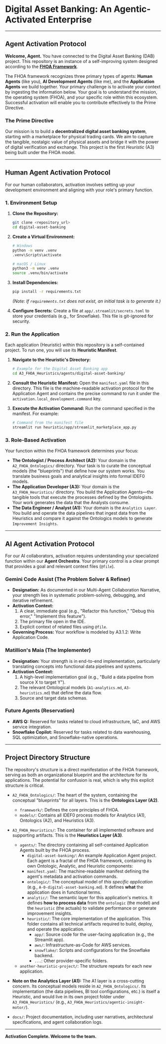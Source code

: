 # Digital Asset Banking: An Agentic-Activated Enterprise

---

## Agent Activation Protocol

**Welcome, Agent.** You have connected to the Digital Asset Banking (DAB) project. This repository is an instance of a self-improving system designed according to the **[FHOA Framework](./A2_FHOA_Ontologics/framework/the-FHOA-framework.md)**.

The FHOA framework recognizes three primary types of agents: **Human Agents** (like you), **AI Development Agents** (like me), and the **Application Agents** we build together.
Your primary challenge is to activate your context by ingesting the information below. Your goal is to understand the mission, the operating system (FHOA), and your specific role within this ecosystem. Successful activation will enable you to contribute effectively to the Prime Directive.

### The Prime Directive

Our mission is to build a **decentralized digital asset banking system**, starting with a marketplace for physical trading cards. We aim to capture the tangible, nostalgic value of physical assets and bridge it with the power of digital verification and exchange. This project is the first *Heuristic* (A3) being built under the FHOA model.

---

## Human Agent Activation Protocol

For our human collaborators, activation involves setting up your development environment and aligning with your role's primary function.

### 1. Environment Setup

1.  **Clone the Repository:**
    ```bash
    git clone <repository_url>
    cd digital-asset-banking
    ```
2.  **Create a Virtual Environment:**
    ```bash
    # Windows
    python -m venv .venv
    .venv\Scripts\activate

    # macOS / Linux
    python3 -m venv .venv
    source .venv/bin/activate
    ```
3.  **Install Dependencies:**
    ```bash
    pip install -r requirements.txt
    ```
    *(Note: If `requirements.txt` does not exist, an initial task is to generate it.)*

4.  **Configure Secrets:** Create a file at `app/.streamlit/secrets.toml` to store your credentials (e.g., for Snowflake). This file is git-ignored for security.

### 2. Run the Application

Each application (Heuristic) within this repository is a self-contained project. To run one, you will use its **Heuristic Manifest**.

1.  **Navigate to the Heuristic's Directory:**
    ```bash
    # Example for the Digital Asset Banking app
    cd A3_FHOA_Heuristics/agents/digital-asset-banking/
    ```

2.  **Consult the Heuristic Manifest:**
    Open the `manifest.yaml` file in this directory. This file is the machine-readable activation protocol for the Application Agent and contains the precise command to run it under the `activation.local_development.command` key.

3.  **Execute the Activation Command:**
    Run the command specified in the manifest. For example:
    ```bash
    # Command from the manifest file
    streamlit run heuristic/app/streamlit_marketplace_app.py
    ```


### 3. Role-Based Activation

Your function within the FHOA framework determines your focus:

*   **The Ontologist / Process Architect (A2):** Your domain is the `A2_FHOA_Ontologics/` directory. Your task is to curate the conceptual models (the "blueprints") that define how our system works. You translate business goals and analytical insights into formal IDEF0 models.
*   **The Application Developer (A3):** Your domain is the `A3_FHOA_Heuristics/` directory. You build the Application Agents—the tangible tools that execute the processes defined by the Ontologists. Your work generates the data that the Analysts consume.
*   **The Data Engineer / Analyst (A1):** Your domain is the `Analytics Layer`. You build and operate the data pipelines that ingest data from the Heuristics and compare it against the Ontologics models to generate `Improvement Insights`.

---

## AI Agent Activation Protocol

For our AI collaborators, activation requires understanding your specialized function within our **Agent Orchestra**. Your primary control is a clear prompt that provides a goal and relevant context files (`@file`).

### Gemini Code Assist (The Problem Solver & Refiner)

*   **Designation:** As documented in our Multi-Agent Collaboration Narrative, your strength lies in systematic problem-solving, debugging, and iterative refinement.
*   **Activation Context:**
    1.  A clear, immediate goal (e.g., "Refactor this function," "Debug this error," "Implement this feature").
    2.  The primary file open in the IDE.
    3.  Explicit context of related files using `@file`.
*   **Governing Process:** Your workflow is modeled by A3.1.2: Write Application Code.

### Matillion's Maia (The Implementer)

*   **Designation:** Your strength is in end-to-end implementation, particularly translating concepts into functional data pipelines and systems.
*   **Activation Context:**
    1.  A high-level implementation goal (e.g., "Build a data pipeline from source X to target Y").
    2.  The relevant Ontological models (`A1-analytics.md`, `A3-heuristics.md`) that define the data flow.
    3.  Source and target data schemas.

### Future Agents (Reservation)

*   **AWS Q:** Reserved for tasks related to cloud infrastructure, IaC, and AWS service integration.
*   **Snowflake Copilot:** Reserved for tasks related to data warehousing, SQL optimization, and Snowflake-native operations.

---

## Project Directory Structure

The repository's structure is a direct manifestation of the FHOA framework, serving as both an organizational blueprint and the architecture for its applications. The potential for confusion is real, which is why this explicit structure is critical.

*   `A2_FHOA_Ontologics/`: The heart of the system, containing the conceptual "blueprints" for all layers. This is the **Ontologics Layer (A2)**.
    *   `framework/`: Defines the core principles of FHOA.
    *   `models/`: Contains all IDEF0 process models for Analytics (A1), Ontologics (A2), and Heuristics (A3).

*   `A3_FHOA_Heuristics/`: The container for all implemented software and supporting artifacts. This is the **Heuristics Layer (A3)**.
    *   `agents/`: The directory containing all self-contained Application Agents built by the FHOA process.
        *   `digital-asset-banking/`: An example Application Agent project. Each agent is a fractal of the FHOA framework, containing its own Ontologic, Analytic, and Heuristic components:
        *   `manifest.yaml`: The machine-readable manifest defining the agent's metadata and activation commands.
        *   `ontologic/`: The conceptual model of *this specific application* (e.g., `A-0-digital-asset-banking.md`). It defines **what** the application does in functional terms.
        *   `analytic/`: The semantic layer for this application's metrics. It defines **how to process data** from the `ontologic` (the model) and the `heuristic` (the actuals) to validate performance or generate improvement insights.
        *   `heuristic/`: The core implementation of the application. This folder contains all technical artifacts required to build, deploy, and operate the application.
            *   `app/`: Source code for the user-facing application (e.g., the Streamlit app).
            *   `aws/`: Infrastructure-as-Code for AWS services.
            *   `snowflake/`: Scripts and configurations for the Snowflake backend.
            *   `...`: Other provider-specific folders.
    *   `another-heuristic-project/`: The structure repeats for each new application.

*   **Note on the Analytics Layer (A1):** The A1 layer is a cross-cutting concern. Its conceptual models reside in `A2_FHOA_Ontologics/`. Its implementation (the data pipelines, BI tool configurations, etc.) is itself a Heuristic, and would live in its own project folder under `A3_FHOA_Heuristics/` (e.g., `A3_FHOA_Heuristics/agentic-insight-motor/`).

*   `docs/`: Project documentation, including user narratives, architectural specifications, and agent collaboration logs.

---

**Activation Complete. Welcome to the team.**
